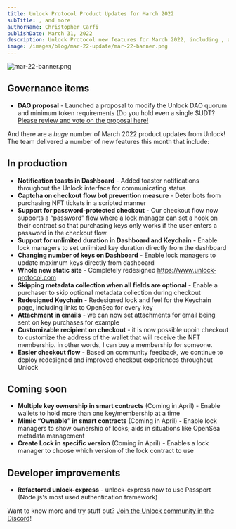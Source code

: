 ```yaml
---
title: Unlock Protocol Product Updates for March 2022
subTitle: , and more
authorName: Christopher Carfi
publishDate: March 31, 2022
description: Unlock Protocol new features for March 2022, including , and more.
image: /images/blog/mar-22-update/mar-22-banner.png
---
```


![mar-22-banner.png](/images/blog/mar-22-update/mar-22-banner.png)

## Governance items

- **DAO proposal** - Launched a proposal to modify the Unlock DAO quorum and minimum token requirements (Do you hold even a single $UDT? [Please review and vote on the proposal here!](https://www.tally.xyz/governance/eip155:1:0x7757f7f21F5Fa9b1fd168642B79416051cd0BB94/proposal/91388393958346767282436830202582381357138252819862358258168352110789792788073)


And there are a *huge* number of March 2022 product updates from Unlock! The team delivered a number of new features this month that include:

## In production

- **Notification toasts in Dashboard** - Added toaster notifications throughout the Unlock interface for communicating status
- **Captcha on checkout flow bot prevention measure** - Deter bots from purchasing NFT tickets in a scripted manner
- **Support for password-protected checkout** - Our checkout flow now supports a “password” flow where a lock manager can set a hook on their contract so that purchasing keys only works if the user enters a password in the checkout flow.
- **Support for unlimited duration in Dashboard and Keychain** - Enable lock managers to set unlimited key duration directly from the dashboard
- **Changing number of keys on Dashboard** - Enable lock managers to update maximum keys directly from dashboard
- **Whole new static site** - Completely redesigned https://www.unlock-protocol.com
- **Skipping metadata collection when all fields are optional** - Enable a purchaser to skip optional metadata collection during checkout
- **Redesigned Keychain** - Redesigned look and feel for the Keychain page, including links to OpenSea for every key
- **Attachment in emails** - we can now set attachments for email being sent on key purchases for example
- **Customizable recipient on checkout** - it is now possible upoin checkout to customize the address of the wallet that will receive the NFT membership. in other words, I can buy a membership for someone.
- **Easier checkout flow** - Based on community feedback, we continue to deploy redesigned and improved checkout experiences throughout Unlock

## Coming soon

- **Multiple key ownership in smart contracts** (Coming in April) - Enable wallets to hold more than one key/membership at a time
- **Mimic “Ownable” in smart contracts** (Coming in April) - Enable lock managers to show ownership of locks; aids in situations like OpenSea metadata management
- **Create Lock in specific version** (Coming in April) - Enables a lock manager to choose which version of the lock contract to use

## Developer improvements

- **Refactored unlock-express** - unlock-express now to use Passport (Node.js's most used authentication framework)

Want to know more and try stuff out? [Join the Unlock community in the Discord](https://discord.com/invite/Ah6ZEJyTDp)!
